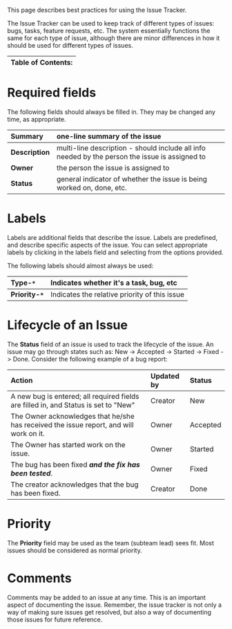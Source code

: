 This page describes best practices for using the Issue Tracker.

The Issue Tracker can be used to keep track of different types of issues: bugs, tasks, feature requests, etc.  The system essentially functions the same for each type of issue, although there are minor differences in how it should be used for different types of issues.

| Table of Contents:  |
|:--------------------|

# Required fields #

The following fields should always be filled in.  They may be changed any time, as appropriate.

| **Summary** |one-line summary of the issue|
|:------------|:----------------------------|
| **Description** |multi-line description - should include all info needed by the person the issue is assigned to|
| **Owner**   |the person the issue is assigned to|
| **Status**  |general indicator of whether the issue is being worked on, done, etc.|

# Labels #

Labels are additional fields that describe the issue.  Labels are predefined, and describe specific aspects of the issue.  You can select appropriate labels by clicking in the labels field and selecting from the options provided.

The following labels should almost always be used:

| **Type-`*`** |Indicates whether it's a task, bug, etc|
|:-------------|:--------------------------------------|
| **Priority-`*`** |Indicates the relative priority of this issue|

# Lifecycle of an Issue #

The **Status** field of an issue is used to track the lifecycle of the issue.  An issue may go through states such as: New -> Accepted -> Started -> Fixed -> Done.  Consider the following example of a bug report:

| **Action** | **Updated by** | **Status** |
|:-----------|:---------------|:-----------|
| A new bug is entered; all required fields are filled in, and Status is set to "New" | Creator        | New        |
| The Owner acknowledges that he/she has received the issue report, and will work on it. | Owner          | Accepted   |
| The Owner has started work on the issue. | Owner          | Started    |
| The bug has been fixed _**and the fix has been tested**_. | Owner          | Fixed      |
| The creator acknowledges that the bug has been fixed. | Creator        | Done       |

# Priority #

The **Priority** field may be used as the team (subteam lead) sees fit.  Most issues should be considered as normal priority.

# Comments #

Comments may be added to an issue at any time.  This is an important aspect of documenting the issue.  Remember, the issue tracker is not only a way of making sure issues get resolved, but also a way of documenting those issues for future reference.